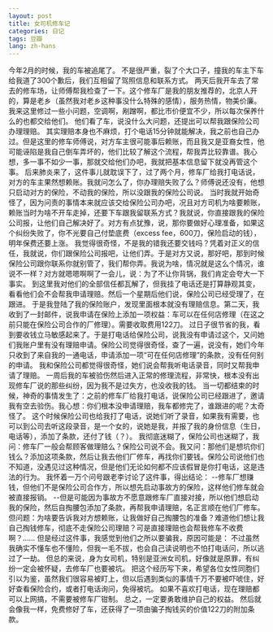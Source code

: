 ```yaml
---
layout: post
title: 女司机修车记
categories: 日记
tags: 豆瓣
lang: zh-hans
---
```

今年2月的时候，我的车被追尾了。
不是很严重，裂了个大口子，撞我的车主下车给我道了300个歉后，我们互相留了驾照信息和联系方式。 
两天后我开车去了常去的修车场，让师傅帮我检查了一下。这个修车厂是我的朋友推荐的，北京人开的，算是老乡（虽然我对老乡这种事没什么特殊的感情），服务热情，物美价廉。我来这里修过一些小问题，空调啊，剐蹭啊，都比市价便宜不少，所以每次保养什么的也都交给他们。 
他们看了车，说没什么大问题，还提出可以帮我跟保险公司办理理赔。
其实理赔本身也不麻烦，打个电话15分钟就能解决，我之前也自己办过。但是这里的修车师傅说，对方车主很可能事后赖账，而且我又是亚裔女性，他可能诬陷是我自己倒车弄坏的，他们比较了解这个流程，帮我弄比较靠谱。我心想，多一事不如少一事，那就交给他们办吧，我就把基本信息留下就没再管这个事。 
后来肺炎来了，这件事儿就耽误下了，过了两个月，修车厂给我打电话说，对方的车主果然想赖账。我就问怎么了，你办理赔失败了么？师傅说还没有，他想只启动对方的保险，不动我的保险，所以没跟我的保险公司说。 
当时我就开始奇怪了，因为问责的事情本来就应该交给保险公司办吧，况且对方司机为啥要赖账，赖账当时为啥不开车走掉，还要下车跟我留联系方式？我就说，你直接跟我的保险公司报，让他们自己解决好了。对方有点犹豫，说，那你要做好心理准备，如果这个纠纷失败了，你不光要自己付垫底费（excess fee，600刀，保险启动的钱），明年保费还要上涨。 
我觉得很奇怪，不是我的错我还要交钱吗？凭着对正义的信任，我就说，你们跟保险公司报吧，让他们弄。于是对方又说，那好吧，那到时候保险公司跟你联系你就别管了，我们帮你弄。我说为啥，情况就是这么个情况，谁说不一样？对方就嗯嗯啊啊了一会儿，说：为了不让你背锅，我们肯定会夸大一下事实。 
到这里我对他们的全部信任都瓦解了，但我挂了电话还是打算静观其变，看看他们会不会帮我申请理赔。然后一个星期后他们说，保险公司已经受理了，在跟进。 
于是我登陆了我的保险账户，发现里面根本就没有理赔信息。第二天，我收到了一封邮件，说我申请在保险上添加一项权益：车可以在任何店修理（在这之前只能在保险公司合作的厂修理）。需要收取费用122刀。 
过日子很节省的我，看到要收钱立马敏感起来了。于是打电话给保险公司，说我没有申请过这个，又问她们我账户里有没有理赔申请。保险公司觉得很奇怪，查了一遍，说没有，她们今年只收到了来自我的一通电话，申请添加一项“可在任何店修理”的条款，没有任何别的申请。 
我和保险公司都觉得很奇怪，她们说会帮我听电话录音，同时又帮我申请了理赔。 
一周后我的车被验伤然后进入正常的修理流程，非常快，根本没有出现修车厂说的那些纠纷，因为我不是过失方，也没收我的钱。 
当一切都结束的时候，神奇的事情发生了：之前的修车厂给我打电话，说保险公司已经跟进了，邀请我有空去验伤。我心想：你们根本没申请理赔，我车都修完了，谁跟进的呢？太奇怪了。 
这个时候保险公司也给我打了电话，说她们听了录音，如果我有需要，也可以到公司去听这段录音，是一个女的，说她是我，并报了我的身份信息（生日，电话等），添加了条款，还付了钱（？）。 
我彻底迷糊了，保险公司也迷糊了，我问：修车厂一般会帮顾客做理赔么？保险公司说不会。我又问：那他们是想坑你们钱么？添加这项条款，然后让我去他们厂修车，再找你们要钱。保险公司说他们也不知道，没遇见过这种情况，但是他们无论如何都不应该假冒是你打电话，这是违法的行为。 
我怀着一万个问号跟老李讨论了这件事，得出结论：
--修车厂想赚钱，但他们不是保险公司合作方，所以想先启动事故方的保险，这样他们修车就会被直接报销。
 --但是可能因为事故方不愿意跟修车厂直接对接，所以他们想启动我的保险，然后自掏腰包添加了条款，再帮我申请理赔，名正言顺在他们厂修车。 
但问题：为啥要告诉我对方想赖账，让我做好自己掏腰包的准备？难道他们想让我自己掏钱修车，彻底不走保险公司理赔？可是直接理赔也会帮我修车不收费啊？…… 
但是经过这件事，我感觉到他们之所以要骗我，原因可能是：
不过虽然我确实不懂车也不懂险，但我一毛不拔，也会自己读说明也不怕打电话问，所以逃过了一劫。 
但总的来说，身为女司机，特别是亚洲女司机，好像就是原罪，有纠纷一定会被怀疑，去修车厂也要被坑。
把这个经历写下来，希望各位女性同胞们引以为鉴，虽然我们很容易被盯上，但以后遇到类似的事情千万不要被吓唬住，好好查看保险合约，或者打电话询问，免得被坑。 如果不喜欢打电话，现在理赔都可以上网搞，不需要被修车厂钳制。
总之，一定要勇敢维护自己的权益。
然后就会像我一样，免费修好了车，还获得了一项由骗子掏钱买的价值122刀的附加条款。